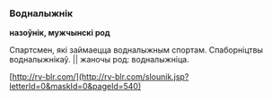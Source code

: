 ### Водналыжнік
**назоўнік, мужчынскі род**

Спартсмен, які займаецца водналыжным спортам. Спаборніцтвы водналыжнікаў. || жаночы род: водналыжніца.

<a rel="author">[http://rv-blr.com/](http://rv-blr.com/slounik.jsp?letterId=0&maskId=0&pageId=540)</a>
